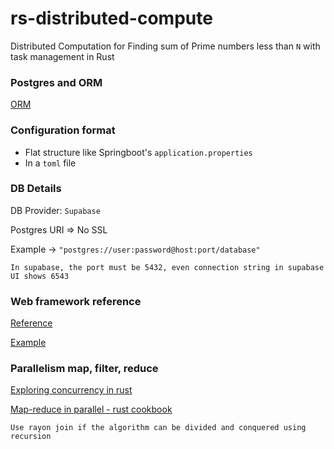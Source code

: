 # rs-distributed-compute
Distributed Computation for Finding sum of Prime numbers less than `N` with task management in Rust

### Postgres and ORM

[ORM](https://www.sea-ql.org/SeaORM/docs/index/)

### Configuration format 

- Flat structure like Springboot's `application.properties`
- In a `toml` file

### DB Details

DB Provider: `Supabase`

Postgres URI => No SSL 

Example -> `"postgres://user:password@host:port/database"`

`In supabase, the port must be 5432, even connection string in supabase UI shows 6543`

### Web framework reference

[Reference](https://docs.rs/axum/0.7.6/axum/index.html)

[Example](https://github.com/tokio-rs/axum/tree/main/examples)

### Parallelism map, filter, reduce 

[Exploring concurrency in rust](https://codedamn.com/news/rust/advanced-concurrency-rust-exploring-parallelism-rayon)

[Map-reduce in parallel - rust cookbook](https://github.com/rust-lang-nursery/rust-cookbook/blob/master/src/concurrency/parallel/rayon-map-reduce.md)

`Use rayon join if the algorithm can be divided and conquered using recursion`